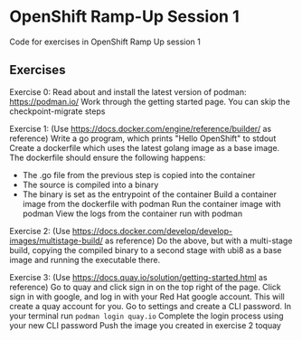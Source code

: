 # OpenShift Ramp-Up Session 1
Code for exercises in OpenShift Ramp Up session 1


## Exercises

Exercise 0:
Read about and install the latest version of podman: https://podman.io/
Work through the getting started page. You can skip the checkpoint-migrate steps

Exercise 1:
(Use https://docs.docker.com/engine/reference/builder/ as reference)
Write a go program, which prints "Hello OpenShift" to stdout
Create a dockerfile which uses the latest golang image as a base image. The dockerfile should ensure the following happens:
- The .go file from the previous step is copied into the container
- The source is compiled into a binary
- The binary is set as the entrypoint of the container
Build a container image from the dockerfile with podman
Run the container image with podman
View the logs from the container run with podman

Exercise 2:
(Use https://docs.docker.com/develop/develop-images/multistage-build/ as reference)
Do the above, but with a multi-stage build, copying the compiled binary to a second stage with ubi8 as a base image and running the executable there.

Exercise 3:
(Use https://docs.quay.io/solution/getting-started.html as reference)
Go to quay and click sign in on the top right of the page. Click sign in with google, and log in with your Red Hat google account. This will create a quay account for you.
Go to settings and create a CLI password.
In your terminal run `podman login quay.io`
Complete the login process using your new CLI password
Push the image you created in exercise 2 toquay
